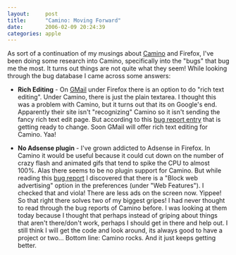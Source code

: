 ```yaml
---
layout:     post
title:      "Camino: Moving Forward"
date:       2006-02-09 20:24:39
categories: apple
---
```

As sort of a continuation of my musings about [Camino](http://caminobrowser.org) and Firefox, I've been doing some research into Camino, specifically into the "bugs" that bug me the most. It turns out things are not quite what they seem! While looking through the bug database I came across some answers: 
* **Rich Editing** \- On [GMail](http://mail.google.com) under Firefox there is an option to do "rich text editing". Under Camino, there is just the plain textarea. I thought this was a problem with Camino, but it turns out that its on Google's end. Apparently their site isn't "recognizing" Camino so it isn't sending the fancy rich text edit page. But according to this [bug report entry](https://bugzilla.mozilla.org/show_bug.cgi?id=291000#c15) that is getting ready to change. Soon GMail will offer rich text editing for Camino. Yaa! 
  

* **No Adsense plugin** \- I've grown addicted to Adsense in Firefox. In Camino it would be useful because it could cut down on the number of crazy flash and animated gifs that tend to spike the CPU to almost 100%. Alas there seems to be no plugin support for Camino. But while reading this [bug report](https://bugzilla.mozilla.org/show_bug.cgi?id=288894#c10) I discovered that there is a "Block web advertising" option in the preferences (under "Web Features"). I checked that and viola! There are less ads on the screen now. Yippee! 
So that right there solves two of my biggest gripes! I had never thought to read through the bug reports of Camino before. I was looking at them today because I thought that perhaps instead of griping about things that aren't there/don't work, perhaps I should get in there and help out. I still think I will get the code and look around, its always good to have a project or two... Bottom line: Camino rocks. And it just keeps getting better.
